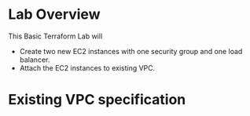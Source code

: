 # Lab Overview

This Basic Terraform Lab will 
- Create two new EC2 instances with one security group and one load balancer.
- Attach the EC2 instances to existing VPC.

# Existing VPC specification

